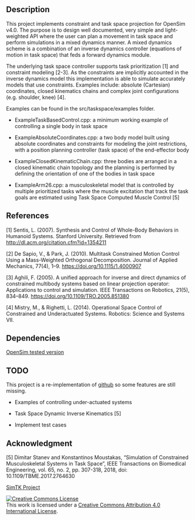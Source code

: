 Description
---

This project implements constraint and task space projection for OpenSim v4.0.
The purpose is to design well documented, very simple and light-weighted API
where the user can plan a movement in task space and perform simulations in a
mixed dynamics manner. A mixed dynamics scheme is a combination of an inverse
dynamics controller (equations of motion in task space) that feds a forward
dynamics module.

The underlying task space controller supports task prioritization [1] and
constraint modeling [2-3]. As the constraints are implicitly accounted in the
inverse dynamics model this implementation is able to simulate accurately models
that use constraints. Examples include: absolute (Cartesian) coordinates, closed
kinematics chains and complex joint configurations (e.g.  shoulder, knee) [4].

Examples can be found in the src/taskspace/examples folder.

- ExampleTaskBasedControl.cpp: a minimum working example of controlling a single
  body in task space

- ExampleAbsoluteCoordinates.cpp: a two body model built using absolute
  coordinates and constraints for modeling the joint restrictions, with a
  position planning controller (task space) of the end-effector body

- ExampleClosedKinematicChain.cpp: three bodies are arranged in a closed
  kinematic chain topology and the planning is performed by defining the
  orientation of one of the bodies in task space

- ExampleArm26.cpp: a musculoskeletal model that is controlled by multiple
  prioritized tasks where the muscle excitation that track the task goals are
  estimated using Task Space Computed Muscle Control [5]

References
---

[1] Sentis, L. (2007). Synthesis and Control of Whole-Body Behaviors in
    Humanoid Systems. Stanford University. Retrieved from
    http://dl.acm.org/citation.cfm?id=1354211

[2] De Sapio, V., & Park, J. (2010). Multitask Constrained Motion Control Using
    a Mass-Weighted Orthogonal Decomposition. Journal of Applied Mechanics,
    77(4), 1–9. https://doi.org/10.1115/1.4000907

[3] Aghili, F. (2005). A unified approach for inverse and direct dynamics of
    constrained multibody systems based on linear projection operator:
    Applications to control and simulation. IEEE Transactions on Robotics,
    21(5), 834–849. https://doi.org/10.1109/TRO.2005.851380

[4] Mistry, M., & Righetti, L. (2014). Operational Space Control of Constrained
    and Underactuated Systems. Robotics: Science and Systems VII.

Dependencies
---

[OpenSim tested version](https://github.com/mitkof6/opensim-core/tree/stable_2)

TODO
---

This project is a re-implementation of
[github](https://github.com/mitkof6/opensim-task-space) so some features are
still missing.

- Examples of controlling under-actuated systems

- Task Space Dynamic Inverse Kinematics [5]

- Implement test cases

Acknowledgment
---

[5] Dimitar Stanev and Konstantinos Moustakas, “Simulation of Constrained
Musculoskeletal Systems in Task Space”, IEEE Transactions on Biomedical
Engineering, vol. 65, no. 2, pp. 307-318, 2018, doi: 10.1109/TBME.2017.2764630

[SimTK Project](https://simtk.org/projects/task-space)

<a rel="license" href="http://creativecommons.org/licenses/by/4.0/"><img
alt="Creative Commons License" style="border-width:0"
src="https://i.creativecommons.org/l/by/4.0/88x31.png" /></a><br />This work is
licensed under a <a rel="license"
href="http://creativecommons.org/licenses/by/4.0/">Creative Commons Attribution
4.0 International License</a>.
